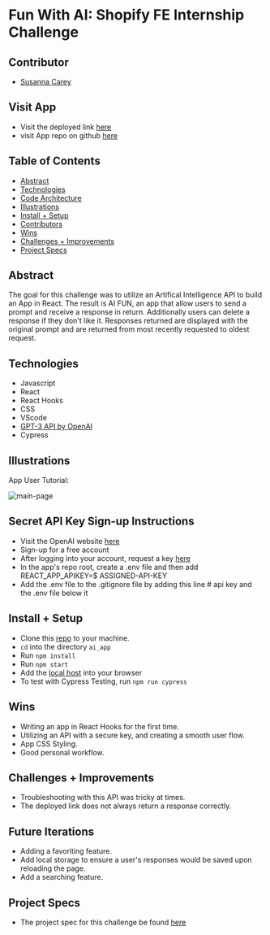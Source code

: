 # Fun With AI: Shopify FE Internship Challenge

## Contributor

- [Susanna Carey](https://github.com/susannaopal)

## Visit App

- Visit the deployed link [here](fun-with-ai.surge.sh)
- visit App repo on github [here](https://github.com/susannaopal/ai_app)

## Table of Contents

- [Abstract](#abstract)
- [Technologies](#technologies)
- [Code Architecture](#code-architecture)
- [Illustrations](#illustrations)
- [Install + Setup](#set-up)
- [Contributors](#contributors)
- [Wins](#wins)
- [Challenges + Improvements](#challenges-+-Improvements)
- [Project Specs](#project-specs)

## Abstract

The goal for this challenge was to utilize an Artifical Intelligence API to build an App in React. The result is AI FUN, an app that allow users to send a prompt and receive a response in return. Additionally users can delete a response if they don't like it. Responses returned are displayed with the original prompt and are returned from most recently requested to oldest request.

## Technologies

- Javascript
- React
- React Hooks
- CSS
- VScode
- [GPT-3 API by OpenAI](https://openai.com/api/)
- Cypress

## Illustrations

App User Tutorial:

![main-page](https://media.giphy.com/media/v5WYqKwFN92USvd2Ki/giphy.gif)

## Secret API Key Sign-up Instructions

- Visit the OpenAI website [here](https://beta.openai.com/)
- Sign-up for a free account
- After logging into your account, request a key [here](https://beta.openai.com/account/api-keys)
- In the app's repo root, create a .env file and then add REACT_APP_APIKEY=$ ASSIGNED-API-KEY
- Add the .env file to the .gitignore file by adding this line # api key and the .env file below it

## Install + Setup

- Clone this [repo](git@github.com:susannaopal/ai_app.git) to your machine.
- `cd` into the directory `ai_app`
- Run `npm install`
- Run `npm start`
- Add the [local host](http://localhost:3000/) into your browser
- To test with Cypress Testing, run `npm run cypress`

## Wins

- Writing an app in React Hooks for the first time.
- Utilizing an API with a secure key, and creating a smooth user flow. 
- App CSS Styling.
- Good personal workflow.  

## Challenges + Improvements

- Troubleshooting with this API was tricky at times.
- The deployed link does not always return a response correctly. 

## Future Iterations

- Adding a favoriting feature.
- Add local storage to ensure a user's responses would be saved upon reloading the page.
- Add a searching feature.

## Project Specs

- The project spec for this challenge be found [here](https://docs.google.com/document/d/1O7mCynsz_cBXkEaCFGSZAuvAOY84QVq35l20xJwjOYg/edit)
